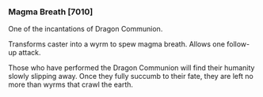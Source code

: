 ### Magma Breath [7010]

One of the incantations of Dragon Communion.

Transforms caster into a wyrm to spew magma breath. Allows one follow-up attack.

Those who have performed the Dragon Communion will find their humanity slowly slipping away. Once they fully succumb to their fate, they are left no more than wyrms that crawl the earth.